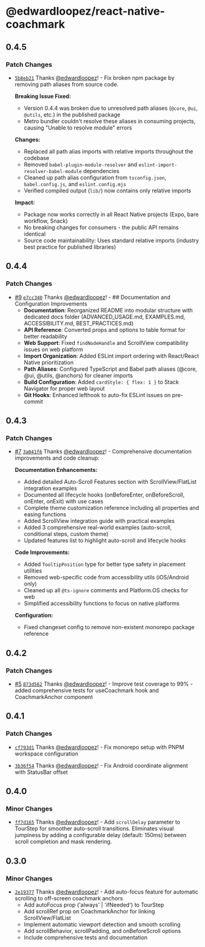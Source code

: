 # @edwardloopez/react-native-coachmark

## 0.4.5

### Patch Changes

- [`5b8eb21`](https://github.com/edwardloopez/react-native-coachmark/commit/5b8eb2145dfbbdb339aaa229df82073535687c2a) Thanks [@edwardloopez](https://github.com/edwardloopez)! - Fix broken npm package by removing path aliases from source code.

  **Breaking Issue Fixed:**
  - Version 0.4.4 was broken due to unresolved path aliases (`@core`, `@ui`, `@utils`, etc.) in the published package
  - Metro bundler couldn't resolve these aliases in consuming projects, causing "Unable to resolve module" errors

  **Changes:**
  - Replaced all path alias imports with relative imports throughout the codebase
  - Removed `babel-plugin-module-resolver` and `eslint-import-resolver-babel-module` dependencies
  - Cleaned up path alias configuration from `tsconfig.json`, `babel.config.js`, and `eslint.config.mjs`
  - Verified compiled output (`lib/`) now contains only relative imports

  **Impact:**
  - Package now works correctly in all React Native projects (Expo, bare workflow, Snack)
  - No breaking changes for consumers - the public API remains identical
  - Source code maintainability: Uses standard relative imports (industry best practice for published libraries)

## 0.4.4

### Patch Changes

- [#9](https://github.com/edwardloopez/react-native-coachmark/pull/9) [`e7cc340`](https://github.com/edwardloopez/react-native-coachmark/commit/e7cc34008b9cb20d69eff35b1e3c3cf096f8ff10) Thanks [@edwardloopez](https://github.com/edwardloopez)! - ## Documentation and Configuration Improvements
  - **Documentation**: Reorganized README into modular structure with dedicated docs folder (ADVANCED_USAGE.md, EXAMPLES.md, ACCESSIBILITY.md, BEST_PRACTICES.md)
  - **API Reference**: Converted props and options to table format for better readability
  - **Web Support**: Fixed `findNodeHandle` and ScrollView compatibility issues on web platform
  - **Import Organization**: Added ESLint import ordering with React/React Native prioritization
  - **Path Aliases**: Configured TypeScript and Babel path aliases (@core, @ui, @utils, @anchors) for cleaner imports
  - **Build Configuration**: Added `cardStyle: { flex: 1 }` to Stack Navigator for proper web layout
  - **Git Hooks**: Enhanced lefthook to auto-fix ESLint issues on pre-commit

## 0.4.3

### Patch Changes

- [#7](https://github.com/edwardloopez/react-native-coachmark/pull/7) [`3a041f6`](https://github.com/edwardloopez/react-native-coachmark/commit/3a041f63fa76df498b09e4930ea32d4ffd63e2ed) Thanks [@edwardloopez](https://github.com/edwardloopez)! - Comprehensive documentation improvements and code cleanup:

  **Documentation Enhancements:**
  - Added detailed Auto-Scroll Features section with ScrollView/FlatList integration examples
  - Documented all lifecycle hooks (onBeforeEnter, onBeforeScroll, onEnter, onExit) with use cases
  - Complete theme customization reference including all properties and easing functions
  - Added ScrollView integration guide with practical examples
  - Added 3 comprehensive real-world examples (auto-scroll, conditional steps, custom theme)
  - Updated features list to highlight auto-scroll and lifecycle hooks

  **Code Improvements:**
  - Added `TooltipPosition` type for better type safety in placement utilities
  - Removed web-specific code from accessibility utils (iOS/Android only)
  - Cleaned up all `@ts-ignore` comments and Platform.OS checks for web
  - Simplified accessibility functions to focus on native platforms

  **Configuration:**
  - Fixed changeset config to remove non-existent monorepo package reference

## 0.4.2

### Patch Changes

- [#5](https://github.com/edwardloopez/react-native-coachmark/pull/5) [`873d562`](https://github.com/edwardloopez/react-native-coachmark/commit/873d562171de5bf93463d96f2346c94676949f62) Thanks [@edwardloopez](https://github.com/edwardloopez)! - Improve test coverage to 99% - added comprehensive tests for useCoachmark hook and CoachmarkAnchor component

## 0.4.1

### Patch Changes

- [`cf793d1`](https://github.com/edwardloopez/react-native-coachmark/commit/cf793d1d652cba4bbbd53bb9bfa8d970144d507f) Thanks [@edwardloopez](https://github.com/edwardloopez)! - Fix monorepo setup with PNPM workspace configuration

- [`3b36f54`](https://github.com/edwardloopez/react-native-coachmark/commit/3b36f5498c7999c675059d3129aa0ff565a1cd37) Thanks [@edwardloopez](https://github.com/edwardloopez)! - Fix Android coordinate alignment with StatusBar offset

## 0.4.0

### Minor Changes

- [`ff7d165`](https://github.com/edwardloopez/react-native-coachmark/commit/ff7d16512a10ddf9cb27176759d93046c20ee4b1) Thanks [@edwardloopez](https://github.com/edwardloopez)! - Add `scrollDelay` parameter to TourStep for smoother auto-scroll transitions. Eliminates visual jumpiness by adding a configurable delay (default: 150ms) between scroll completion and mask rendering.

## 0.3.0

### Minor Changes

- [`2e19377`](https://github.com/edwardloopez/react-native-coachmark/commit/2e19377cfb536e5d136930639ca3f92e7f1612a6) Thanks [@edwardloopez](https://github.com/edwardloopez)! - Add auto-focus feature for automatic scrolling to off-screen coachmark anchors
  - Add autoFocus prop ('always' | 'ifNeeded') to TourStep
  - Add scrollRef prop on CoachmarkAnchor for linking ScrollView/FlatList
  - Implement automatic viewport detection and smooth scrolling
  - Add scrollBehavior, scrollPadding, and onBeforeScroll options
  - Include comprehensive tests and documentation
